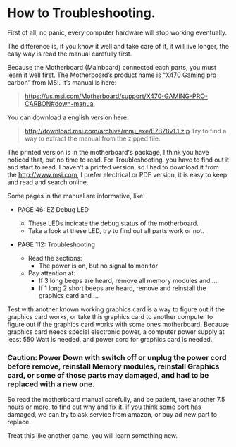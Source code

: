 # How to Troubleshooting.

First of all, no panic, every computer hardware will stop working eventually.

The difference is, if you know it well and take care of  it, it will live longer, the easy way is read the manual carefully first.

Because the Motherboard (Mainboard) connected each parts, you must learn it well first. The Motherboard’s product name is “X470 Gaming pro carbon” from MSI.  It’s manual is here: 
> https://us.msi.com/Motherboard/support/X470-GAMING-PRO-CARBON#down-manual

You can download a english version here:
> http://download.msi.com/archive/mnu_exe/E7B78v1.1.zip
Try to find a way  to extract the manual from the zipped file.

The printed version is in the motherboard's package, I think you have noticed that, but no time to read.
For Troubleshooting, you have to find out it and start to read.
I haven’t a printed version, so I had to download it from the http://www.msi.com, I prefer electrical or PDF version, it is easy to keep and read and search online.

Some pages in the manual are informative, like:
- PAGE 46: EZ Debug LED
  - These LEDs indicate the debug status of the motherboard.
  - Take a look at these LED, try to find out all parts work or not.

- PAGE 112: Troubleshooting
  - Read the sections:
    - The power is on, but no signal to monitor
  - Pay attention at: 
    - If 3 long beeps are heard, remove all memory modules and ...
    - If 1 long 2 short beeps are heard, remove and reinstall the graphics card and ...

Test with another known working graphics card is a way to figure out if the graphics card works, or take this graphics card to another computer to figure out if the graphics card works with some ones motherboard. Because graphics card needs special electronic power, a computer power supply at least 550 Watt is needed, and power cord for graphics card is needed.

### Caution: Power Down with switch off or unplug the power cord before remove, reinstall Memory modules, reinstall Graphics card, or some of those parts may damaged, and had to be replaced with a new one.

So read the motherboard manual carefully, and be patient, take another 7.5 hours or more, to find out why and fix it. if you think some port has damaged, we can try to ask service from amazon, or buy ad new part to replace.

Treat this like another game, you will learn something new.
